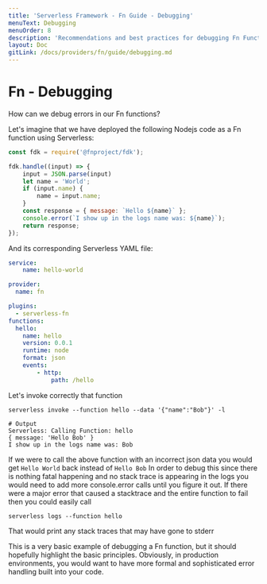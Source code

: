 ```yaml
---
title: 'Serverless Framework - Fn Guide - Debugging'
menuText: Debugging
menuOrder: 8
description: 'Recommendations and best practices for debugging Fn Functions with the Serverless Framework'
layout: Doc
gitLink: /docs/providers/fn/guide/debugging.md
---
```


# Fn - Debugging

How can we debug errors in our Fn functions?

Let's imagine that we have deployed the following Nodejs code as a Fn function using Serverless:

```javascript
const fdk = require('@fnproject/fdk');

fdk.handle((input) => {
    input = JSON.parse(input)
    let name = 'World';
    if (input.name) {
        name = input.name;
    }
    const response = { message: `Hello ${name}` };
    console.error(`I show up in the logs name was: ${name}`);
    return response;
});
```

And its corresponding Serverless YAML file:

```yml
service:
    name: hello-world

provider:
  name: fn

plugins:
  - serverless-fn
functions:
  hello:
    name: hello
    version: 0.0.1
    runtime: node
    format: json
    events:
        - http:
            path: /hello
```

Let's invoke correctly that function

```
serverless invoke --function hello --data '{"name":"Bob"}' -l

# Output
Serverless: Calling Function: hello
{ message: 'Hello Bob' }
I show up in the logs name was: Bob
```

If we were to call the above function with an incorrect json data you would get `Hello World` back instead of `Hello Bob`
In order to debug this since there is nothing fatal happening and no stack trace is appearing in the logs you would need to
add more console.error calls until you figure it out. If there were a major error
that caused a stacktrace and the entire function to fail then you could easily call

```
serverless logs --function hello
```

That would print any stack traces that may have gone to stderr

This is a very basic example of debugging a Fn function, but it should hopefully highlight the basic principles. Obviously, in production environments, you would want to have more formal and sophisticated error handling built into your code.
